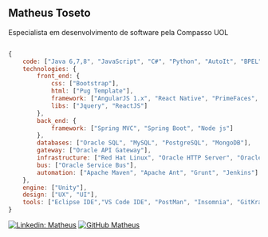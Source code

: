 <h2> Matheus Toseto</h2>
<p>Especialista em desenvolvimento de software pela Compasso UOL</p>

```javascript

{
    code: ["Java 6,7,8", "JavaScript", "C#", "Python", "AutoIt", "BPEL"],
    technologies: {
        front_end: {
            css: ["Bootstrap"],
            html: ["Pug Template"],
            framework: ["AngularJS 1.x", "React Native", "PrimeFaces", "JSP"],
            libs: ["Jquery", "ReactJS"]
        },
        back_end: {
            framework: ["Spring MVC", "Spring Boot", "Node js"]
        },
        databases: ["Oracle SQL", "MySQL", "PostgreSQL", "MongoDB"],
        gateway: ["Oracle API Gateway"],
        infrastructure: ["Red Hat Linux", "Oracle HTTP Server", "Oracle WebLogic Server", "Oracle WebLogic Portal"],
        bus: ["Oracle Service Bus"],
        automation: ["Apache Maven", "Apache Ant", "Grunt", "Jenkins"]
    },
    engine: ["Unity"],
    design: ["UX", "UI"],
    tools: ["Eclipse IDE","VS Code IDE", "PostMan", "Insomnia", "GitKraken"]
}

```


[![Linkedin: Matheus](https://img.shields.io/badge/-Matheus%20Toseto-blue?style=flat-square&logo=Linkedin&logoColor=white&link=https://www.linkedin.com/in/matheus-toseto/)](https://www.linkedin.com/in/matheus-toseto/)
[![GitHub Matheus](https://img.shields.io/github/followers/matheustoseto?label=follow&style=social)](https://github.com/matheustoseto)
